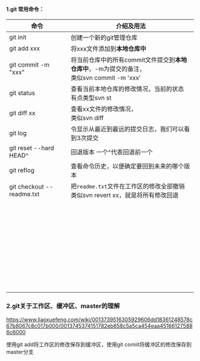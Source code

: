 #### 1.git 常用命令：

| 命令                       | 介绍及用法                                                   |
| -------------------------- | ------------------------------------------------------------ |
| git init                   | 创建一个新的git管理仓库                                      |
| git add xxx                | 将xxx文件添加到**本地仓库中**                                |
| git commit -m "xxx"        | 将当前仓库中的所有commit文件提交到**本地仓库中**，-m为提交的备注， <br/> 类似svn commit -m 'xxx' |
| git status                 | 查看当前本地仓库的修改情况，当前的状态<br/>有点类型svn st    |
| git diff xx                | 查看xx文件的修改情况，<br>类似svn diff                       |
| git log                    | 令显示从最近到最远的提交日志，我们可以看到3次提交            |
| git reset --hard HEAD^     | 回退版本 一个^代表回退前一个                                 |
| git reflog                 | 查看命令历史，以便确定要回到未来的哪个版本                   |
| git checkout -- readme.txt | 把`readme.txt`文件在工作区的修改全部撤销 <br>类似svn revert xx，就是将所有修改回退 |
|                            |                                                              |
|                            |                                                              |
|                            |                                                              |
|                            |                                                              |
|                            |                                                              |
|                            |                                                              |
|                            |                                                              |
|                            |                                                              |
|                            |                                                              |
|                            |                                                              |
|                            |                                                              |
|                            |                                                              |
|                            |                                                              |
|                            |                                                              |
|                            |                                                              |
|                            |                                                              |
|                            |                                                              |
|                            |                                                              |
|                            |                                                              |
|                            |                                                              |
|                            |                                                              |
|                            |                                                              |
|                            |                                                              |
|                            |                                                              |
|                            |                                                              |
|                            |                                                              |
|                            |                                                              |
|                            |                                                              |
|                            |                                                              |
|                            |                                                              |
|                            |                                                              |
|                            |                                                              |
|                            |                                                              |
|                            |                                                              |
|                            |                                                              |
|                            |                                                              |
|                            |                                                              |
|                            |                                                              |
|                            |                                                              |
|                            |                                                              |
|                            |                                                              |



### 2.git关于工作区、缓冲区、master的理解

https://www.liaoxuefeng.com/wiki/0013739516305929606dd18361248578c67b8067c8c017b000/0013745374151782eb658c5a5ca454eaa451661275886c6000

使用git add将工作区的修改保存到缓冲区，使用git comiit将缓冲区的修改保存到master分支
